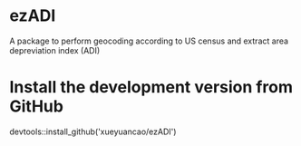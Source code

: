 # ezADI
A package to perform geocoding according to US census and extract area depreviation index (ADI)

# Install the development version from GitHub
devtools::install_github('xueyuancao/ezADI')
